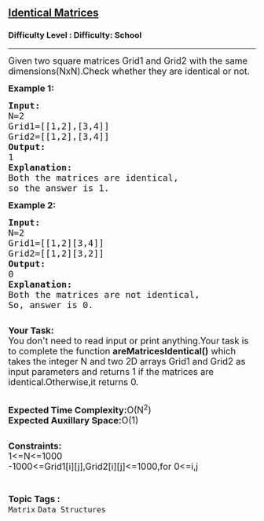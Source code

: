 <h2><a href="https://www.geeksforgeeks.org/problems/identical-matrices1042/1?page=1&sortBy=difficulty">Identical Matrices</a></h2><h3>Difficulty Level : Difficulty: School</h3><hr><div class="problems_problem_content__Xm_eO"><p><span style="font-size:18px">Given two square matrices Grid1 and Grid2 with the same dimensions(NxN).Check whether they are identical or not.</span></p>

<p><span style="font-size:18px"><strong>Example 1:</strong></span></p>

<pre><span style="font-size:18px"><strong>Input:</strong>
N=2
Grid1=[[1,2],[3,4]]
Grid2=[[1,2],[3,4]]
<strong>Output:</strong>
1
<strong>Explanation:</strong>
Both the matrices are identical,
so the answer is 1.</span></pre>

<p><span style="font-size:18px"><strong>Example 2:</strong></span></p>

<pre><span style="font-size:18px"><strong>Input:</strong>
N=2
Grid1=[[1,2][3,4]]
Grid2=[[1,2][3,2]]
<strong>Output:</strong>
0
<strong>Explanation:</strong>
Both the matrices are not identical,
So, answer is 0.</span></pre>

<p><br>
<span style="font-size:18px"><strong>Your Task:</strong><br>
You don't need to read input or print anything.Your task is to complete the function <strong>areMatricesIdentical()</strong> which takes the integer N and two 2D arrays Grid1 and Grid2 as input parameters and returns 1 if the matrices are identical.Otherwise,it returns 0.</span></p>

<p><br>
<span style="font-size:18px"><strong>Expected Time Complexity:</strong>O(N<sup>2</sup>)<br>
<strong>Expected Auxillary Space:</strong>O(1)</span></p>

<p><br>
<span style="font-size:18px"><strong>Constraints:</strong><br>
1&lt;=N&lt;=1000<br>
-1000&lt;=Grid1[i][j],Grid2[i][j]&lt;=1000,for 0&lt;=i,j</span></p>
</div><br><p><span style=font-size:18px><strong>Topic Tags : </strong><br><code>Matrix</code>&nbsp;<code>Data Structures</code>&nbsp;
